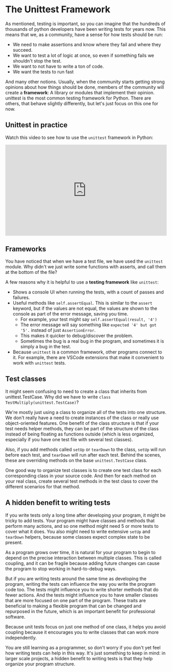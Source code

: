 # The Unittest Framework

As mentioned, testing is important, so you can imagine that the hundreds of thousands of python developers have been writing tests for years now. This means that we, as a community, have a sense for how tests should be run: 

- We need to make assertions and know where they fail and where they succeed.
- We want to test a lot of logic at once, so even if something fails we shouldn't stop the test.
- We want to not have to write a ton of code.
- We want the tests to run fast

And many other notions. Usually, when the community starts getting strong opinions about how things should be done, members of the community will create a **framework**: A library or modules that implement their opinion. unittest is the most common testing framework for Python. There are others, that behave slightly differently, but let's just focus on this one for now.

## Unittest in practice

Watch this video to see how to use the `unittest` framework in Python:

<div style="position: relative; padding-bottom: 56.25%; height: 0;"><iframe src="https://www.youtube.com/embed/Oz0Z2tNuvDw?start=10&rel=0" title="YouTube video player" frameborder="0" allow="accelerometer; autoplay; clipboard-write; encrypted-media; gyroscope; picture-in-picture" allowfullscreen style="position: absolute; top: 0; left: 0; width: 100%; height: 100%;"></iframe></div>


## Frameworks

You have noticed that when we have a test file, we have used the `unittest` module. Why didn't we just write some functions with asserts, and call them at the bottom of the file?

A few reasons why it is helpful to use a **testing framework** like `unittest`:

* Shows a console UI when running the tests, with a count of passes and failures.
* Useful methods like `self.assertEqual`. This is similar to the `assert` keyword, but if the values are not equal, the values are shown to the console as part of the error message, saving you time.
  * For example, your test might say `self.assertEqual(result, '4')`
  * The error message will say something like `expected '4' but got '5'.` instead of just `AssertionError`.
  * This makes it quicker to debug/discover the problem.
  * Sometimes the bug is a real bug in the program, and sometimes it is simply a bug in the test.
* Because `unittest` is a common framework, other programs connect to it. For example, there are VSCode extensions that make it convenient to work with `unittest` tests.

## Test classes

It might seem confusing to need to create a class that inherits from unittest.TestCase. Why did we have to write `class TestMultiply(unittest.TestCase)`?

We're mostly just using a class to organize all of the tests into one structure. We don't really have a need to create instances of the class or really use object-oriented features. One benefit of the class structure is that if your test needs helper methods, they can be part of the structure of the class instead of being floating as functions outside (which is less organized, especially if you have one test file with several test classes).

Also, if you add methods called `setUp` or `tearDown` to the class, `setUp` will run before each test, and `tearDown` will run after each test. Behind the scenes, these are overriding methods on the base `unittest.TestCase` class.

One good way to organize test classes is to create one test class for each corresponding class in your source code. And then for each method on your real class, create several test methods in the test class to cover the different scenarios for that method.

## A hidden benefit to writing tests

If you write tests only a long time after developing your program, it might be tricky to add tests. Your program might have classes and methods that perform many actions, and so one method might need 5 or more tests to cover what it does. You also might need to write extensive `setUp` and `tearDown` helpers, because some classes expect complex state to be present.

As a program grows over time, it is natural for your program to begin to depend on the precise interaction between multiple classes. This is called coupling, and it can be fragile because adding future changes can cause the program to stop working in hard-to-debug ways.

But if you are writing tests around the same time as developing the program, writing the tests can influence the way you write the program code too. The tests might influence you to write shorter methods that do fewer actions. And the tests might influence you to have smaller classes that are more focused on one part of the program. These traits are beneficial to making a flexible program that can be changed and repurposed in the future, which is an important benefit for professional software.

Because unit tests focus on just one method of one class, it helps you avoid coupling because it encourages you to write classes that can work more independently.

You are still learning as a programmer, so don't worry if you don't yet feel how writing tests can help in this way. It's just something to keep in mind: in larger scale projects, a hidden benefit to writing tests is that they help organize your program structure.
